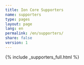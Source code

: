 ```yaml
---
title: Ion Core Supporters
name: supporters
type: pages
layout: page
lang: en
permalink: /en/supporters/
share: false
version: 1
---
```

{% include _supporters_full.html %}
